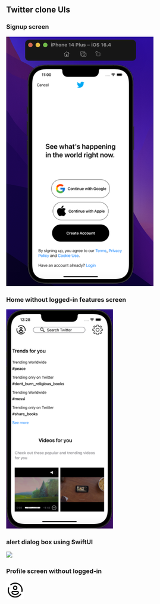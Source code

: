 ## Twitter clone UIs

### Signup screen
![signup screen clone by Farial](https://github.com/Farial-mahmod/iOS-App-UI-Designs/blob/main/Twitter-UI-Clone/Assets.xcassets/homescreen.png)

### Home without logged-in features screen 
![home screen without logged-in features by Farial](https://github.com/Farial-mahmod/iOS-App-UI-Designs/blob/main/Twitter-UI-Clone/Assets.xcassets/home-without-login-screen.png)

### alert dialog box using SwiftUI
![](https://github.com/Farial-mahmod/iOS-App-UI-Designs/blob/main/Twitter-UI-Clone/Assets.xcassets/alert-box.png)


### Profile screen without logged-in

![](https://github.com/Farial-mahmod/iOS-App-UI-Designs/blob/main/Twitter-UI-Clone/Assets.xcassets/profile.png)
